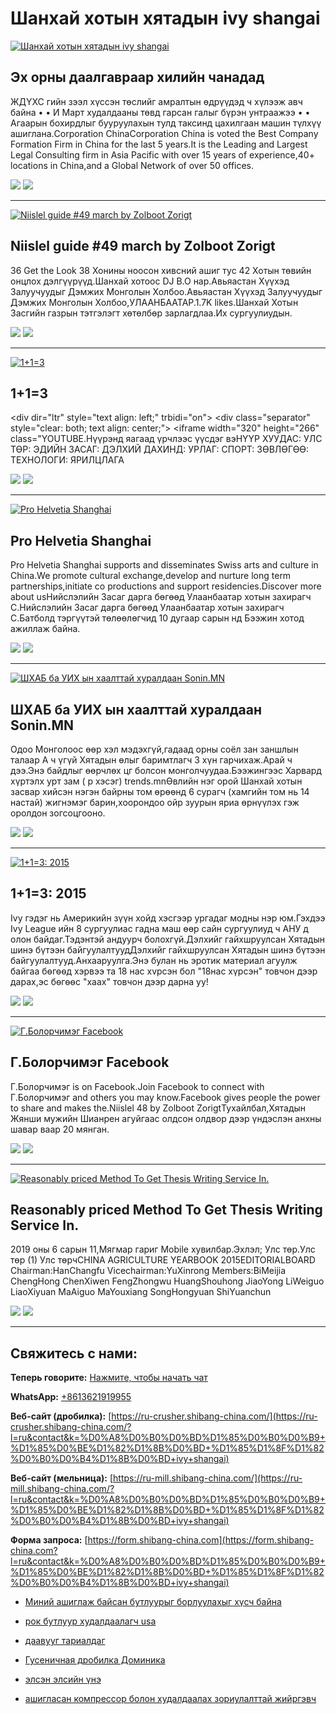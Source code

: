 # Шанхай хотын хятадын ivy shangai

<a href="https://swt.shibang-china.com/?l=ru&img&k=%D0%A8%D0%B0%D0%BD%D1%85%D0%B0%D0%B9+%D1%85%D0%BE%D1%82%D1%8B%D0%BD+%D1%85%D1%8F%D1%82%D0%B0%D0%B4%D1%8B%D0%BD+ivy+shangai" target="_blank">![Шанхай хотын хятадын ivy shangai](http://static.shibang-china.com/all-800x300/585.jpg)</a>

## Эх орны даалгавраар хилийн чанадад
ЖДҮХС гийн зээл хүссэн төслийг амралтын өдрүүдэд ч хүлээж авч байна • • И Март худалдааны төвд гарсан галыг бүрэн унтраажээ • • Агаарын бохирдлыг бууруулахын тулд таксинд цахилгаан машин түлхүү ашиглана.Corporation ChinaCorporation China is voted the Best Company Formation Firm in China for the last 5 years.It is the Leading and Largest Legal Consulting firm in Asia Pacific with over 15 years of experience,40+ locations in China,and a Global Network of over 50 offices.


<a href="https://whatsapp.shibangsoft.com/WhatsApp.php" target="_blank" title="WhatsApp">![](http://static.shibang-china.com/icon/whatsapp.png)</a> <a href="https://swt.shibang-china.com/?l=ru&icon&k=%D0%A8%D0%B0%D0%BD%D1%85%D0%B0%D0%B9+%D1%85%D0%BE%D1%82%D1%8B%D0%BD+%D1%85%D1%8F%D1%82%D0%B0%D0%B4%D1%8B%D0%BD+ivy+shangai" target="_blank">![](http://static.shibang-china.com/icon/chat-ru.png)</a>

---

<a href="https://swt.shibang-china.com/?l=ru&img&k=%D0%A8%D0%B0%D0%BD%D1%85%D0%B0%D0%B9+%D1%85%D0%BE%D1%82%D1%8B%D0%BD+%D1%85%D1%8F%D1%82%D0%B0%D0%B4%D1%8B%D0%BD+ivy+shangai" target="_blank">![Niislel guide #49 march by Zolboot Zorigt](http://static.shibang-china.com/all-800x300/1500.jpg)</a>

## Niislel guide #49 march by Zolboot Zorigt
36 Get the Look 38 Хонины ноосон хивсний ашиг тус 42 Хотын төвийн онцлох дэлгүүрүүд.Шанхай хотоос DJ B.O нар.Авьяастан Хүүхэд Залуучуудыг Дэмжих Монголын Холбоо.Авьяастан Хүүхэд Залуучуудыг Дэмжих Монголын Холбоо,УЛААНБААТАР.1.7K likes.Шанхай Хотын Засгийн газрын тэтгэлэгт хөтөлбөр зарлагдлаа.Их сургуулиудын.


<a href="https://whatsapp.shibangsoft.com/WhatsApp.php" target="_blank" title="WhatsApp">![](http://static.shibang-china.com/icon/whatsapp.png)</a> <a href="https://swt.shibang-china.com/?l=ru&icon&k=%D0%A8%D0%B0%D0%BD%D1%85%D0%B0%D0%B9+%D1%85%D0%BE%D1%82%D1%8B%D0%BD+%D1%85%D1%8F%D1%82%D0%B0%D0%B4%D1%8B%D0%BD+ivy+shangai" target="_blank">![](http://static.shibang-china.com/icon/chat-ru.png)</a>

---

<a href="https://swt.shibang-china.com/?l=ru&img&k=%D0%A8%D0%B0%D0%BD%D1%85%D0%B0%D0%B9+%D1%85%D0%BE%D1%82%D1%8B%D0%BD+%D1%85%D1%8F%D1%82%D0%B0%D0%B4%D1%8B%D0%BD+ivy+shangai" target="_blank">![1+1=3](http://static.shibang-china.com/all-800x300/1110.jpg)</a>

## 1+1=3
&lt;div dir=&quot;ltr&quot; style=&quot;text align: left;&quot; trbidi=&quot;on&quot;&gt; &lt;div class=&quot;separator&quot; style=&quot;clear: both; text align: center;&quot;&gt; &lt;iframe width=&quot;320&quot; height=&quot;266&quot; class=&quot;YOUTUBE.Нүүрэнд яагаад үрчлээс үүсдэг вэНҮҮР ХУУДАС: УЛС ТӨР: ЭДИЙН ЗАСАГ: ДЭЛХИЙ ДАХИНД: УРЛАГ: СПОРТ: ЗӨВЛӨГӨӨ: ТЕХНОЛОГИ: ЯРИЛЦЛАГА


<a href="https://whatsapp.shibangsoft.com/WhatsApp.php" target="_blank" title="WhatsApp">![](http://static.shibang-china.com/icon/whatsapp.png)</a> <a href="https://swt.shibang-china.com/?l=ru&icon&k=%D0%A8%D0%B0%D0%BD%D1%85%D0%B0%D0%B9+%D1%85%D0%BE%D1%82%D1%8B%D0%BD+%D1%85%D1%8F%D1%82%D0%B0%D0%B4%D1%8B%D0%BD+ivy+shangai" target="_blank">![](http://static.shibang-china.com/icon/chat-ru.png)</a>

---

<a href="https://swt.shibang-china.com/?l=ru&img&k=%D0%A8%D0%B0%D0%BD%D1%85%D0%B0%D0%B9+%D1%85%D0%BE%D1%82%D1%8B%D0%BD+%D1%85%D1%8F%D1%82%D0%B0%D0%B4%D1%8B%D0%BD+ivy+shangai" target="_blank">![Pro Helvetia Shanghai](http://static.shibang-china.com/all-800x300/1006.jpg)</a>

## Pro Helvetia Shanghai
Pro Helvetia Shanghai supports and disseminates Swiss arts and culture in China.We promote cultural exchange,develop and nurture long term partnerships,initiate co productions and support residencies.Discover more about usНийслэлийн Засаг дарга бөгөөд Улаанбаатар хотын захирагч С.Нийслэлийн Засаг дарга бөгөөд Улаанбаатар хотын захирагч С.Батболд тэргүүтэй төлөөлөгчид 10 дугаар сарын нд Бээжин хотод ажиллаж байна.


<a href="https://whatsapp.shibangsoft.com/WhatsApp.php" target="_blank" title="WhatsApp">![](http://static.shibang-china.com/icon/whatsapp.png)</a> <a href="https://swt.shibang-china.com/?l=ru&icon&k=%D0%A8%D0%B0%D0%BD%D1%85%D0%B0%D0%B9+%D1%85%D0%BE%D1%82%D1%8B%D0%BD+%D1%85%D1%8F%D1%82%D0%B0%D0%B4%D1%8B%D0%BD+ivy+shangai" target="_blank">![](http://static.shibang-china.com/icon/chat-ru.png)</a>

---

<a href="https://swt.shibang-china.com/?l=ru&img&k=%D0%A8%D0%B0%D0%BD%D1%85%D0%B0%D0%B9+%D1%85%D0%BE%D1%82%D1%8B%D0%BD+%D1%85%D1%8F%D1%82%D0%B0%D0%B4%D1%8B%D0%BD+ivy+shangai" target="_blank">![ШХАБ ба УИХ ын хаалттай хуралдаан Sonin.MN](http://static.shibang-china.com/all-800x300/1171.jpg)</a>

## ШХАБ ба УИХ ын хаалттай хуралдаан Sonin.MN
Одоо Монголоос өөр хэл мэдэхгүй,гадаад орны соёл зан заншлын талаар А ч үгүй Хятадын өлыг баримтлагч 3 хүн гарчихаж.Арай ч дээ.Энэ байдлыг өөрчлөх цг болсон монголчуудаа.Бээжингээс Харвард хүртэлх урт зам ( р хэсэг) trends.mnӨвлийн нэг орой Шанхай хотын засвар хийсэн нэгэн байрны том өрөөнд 6 сурагч (хамгийн том нь 14 настай) жигнэмэг барин,хоорондоо ойр зуурын яриа өрнүүлэх гэж оролдон зогсоцгооно.


<a href="https://whatsapp.shibangsoft.com/WhatsApp.php" target="_blank" title="WhatsApp">![](http://static.shibang-china.com/icon/whatsapp.png)</a> <a href="https://swt.shibang-china.com/?l=ru&icon&k=%D0%A8%D0%B0%D0%BD%D1%85%D0%B0%D0%B9+%D1%85%D0%BE%D1%82%D1%8B%D0%BD+%D1%85%D1%8F%D1%82%D0%B0%D0%B4%D1%8B%D0%BD+ivy+shangai" target="_blank">![](http://static.shibang-china.com/icon/chat-ru.png)</a>

---

<a href="https://swt.shibang-china.com/?l=ru&img&k=%D0%A8%D0%B0%D0%BD%D1%85%D0%B0%D0%B9+%D1%85%D0%BE%D1%82%D1%8B%D0%BD+%D1%85%D1%8F%D1%82%D0%B0%D0%B4%D1%8B%D0%BD+ivy+shangai" target="_blank">![1+1=3: 2015](http://static.shibang-china.com/all-800x300/326.jpg)</a>

## 1+1=3: 2015
Ivy гэдэг нь Америкийн зүүн хойд хэсгээр ургадаг модны нэр юм.Гэхдээ Ivy League ийн 8 сургуулиас гадна маш өөр сайн сургуулиуд ч АНУ д олон байдаг.Тэдэнтэй андуурч болохгүй.Дэлхийг гайхшруулсан Хятадын шинэ бүтээн байгуулалтуудДэлхийг гайхшруулсан Хятадын шинэ бүтээн байгуулалтууд.Анхааруулга.Энэ булан нь эротик материал агуулж байгаа бѳгѳѳд хэрвээ та 18 нас хvрсэн бол &quot;18нас хүрсэн&quot; товчон дээр дарах,эс бѳгѳѳс &quot;хаах&quot; товчон дээр дарна уу!


<a href="https://whatsapp.shibangsoft.com/WhatsApp.php" target="_blank" title="WhatsApp">![](http://static.shibang-china.com/icon/whatsapp.png)</a> <a href="https://swt.shibang-china.com/?l=ru&icon&k=%D0%A8%D0%B0%D0%BD%D1%85%D0%B0%D0%B9+%D1%85%D0%BE%D1%82%D1%8B%D0%BD+%D1%85%D1%8F%D1%82%D0%B0%D0%B4%D1%8B%D0%BD+ivy+shangai" target="_blank">![](http://static.shibang-china.com/icon/chat-ru.png)</a>

---

<a href="https://swt.shibang-china.com/?l=ru&img&k=%D0%A8%D0%B0%D0%BD%D1%85%D0%B0%D0%B9+%D1%85%D0%BE%D1%82%D1%8B%D0%BD+%D1%85%D1%8F%D1%82%D0%B0%D0%B4%D1%8B%D0%BD+ivy+shangai" target="_blank">![Г.Болорчимэг Facebook](http://static.shibang-china.com/all-800x300/1157.jpg)</a>

## Г.Болорчимэг Facebook
Г.Болорчимэг is on Facebook.Join Facebook to connect with Г.Болорчимэг and others you may know.Facebook gives people the power to share and makes the.Niislel 48 by Zolboot ZorigtТухайлбал,Хятадын Жянши мужийн Шианрен агуйгаас олдсон олдвор дээр үндэслэн анхны шавар ваар 20 мянган.


<a href="https://whatsapp.shibangsoft.com/WhatsApp.php" target="_blank" title="WhatsApp">![](http://static.shibang-china.com/icon/whatsapp.png)</a> <a href="https://swt.shibang-china.com/?l=ru&icon&k=%D0%A8%D0%B0%D0%BD%D1%85%D0%B0%D0%B9+%D1%85%D0%BE%D1%82%D1%8B%D0%BD+%D1%85%D1%8F%D1%82%D0%B0%D0%B4%D1%8B%D0%BD+ivy+shangai" target="_blank">![](http://static.shibang-china.com/icon/chat-ru.png)</a>

---

<a href="https://swt.shibang-china.com/?l=ru&img&k=%D0%A8%D0%B0%D0%BD%D1%85%D0%B0%D0%B9+%D1%85%D0%BE%D1%82%D1%8B%D0%BD+%D1%85%D1%8F%D1%82%D0%B0%D0%B4%D1%8B%D0%BD+ivy+shangai" target="_blank">![Reasonably priced Method To Get Thesis Writing Service In.](http://static.shibang-china.com/all-800x300/838.jpg)</a>

## Reasonably priced Method To Get Thesis Writing Service In.
2019 оны 6 сарын 11,Мягмар гариг Mobile хувилбар.Эхлэл; Улс төр.Улс төр (1) Улс төрчCHINA AGRICULTURE YEARBOOK 2015EDITORIALBOARD Chairman:HanChangfu Vicechairman:YuXinrong Members:BiMeijia ChengHong ChenXiwen FengZhongwu HuangShouhong JiaoYong LiWeiguo LiaoXiyuan MaAiguo MaYouxiang SongHongyuan ShiYuanchun


<a href="https://whatsapp.shibangsoft.com/WhatsApp.php" target="_blank" title="WhatsApp">![](http://static.shibang-china.com/icon/whatsapp.png)</a> <a href="https://swt.shibang-china.com/?l=ru&icon&k=%D0%A8%D0%B0%D0%BD%D1%85%D0%B0%D0%B9+%D1%85%D0%BE%D1%82%D1%8B%D0%BD+%D1%85%D1%8F%D1%82%D0%B0%D0%B4%D1%8B%D0%BD+ivy+shangai" target="_blank">![](http://static.shibang-china.com/icon/chat-ru.png)</a>

---
## Свяжитесь с нами:

**Теперь говорите:** [Нажмите, чтобы начать чат](https://swt.shibang-china.com?l=ru&contact&k=%D0%A8%D0%B0%D0%BD%D1%85%D0%B0%D0%B9+%D1%85%D0%BE%D1%82%D1%8B%D0%BD+%D1%85%D1%8F%D1%82%D0%B0%D0%B4%D1%8B%D0%BD+ivy+shangai)

**WhatsApp:**  [+8613621919955](https://whatsapp.shibangsoft.com/WhatsApp.php)

**Веб-сайт (дробилка):** [https://ru-crusher.shibang-china.com/](https://ru-crusher.shibang-china.com/?l=ru&contact&k=%D0%A8%D0%B0%D0%BD%D1%85%D0%B0%D0%B9+%D1%85%D0%BE%D1%82%D1%8B%D0%BD+%D1%85%D1%8F%D1%82%D0%B0%D0%B4%D1%8B%D0%BD+ivy+shangai)

**Веб-сайт (мельница):** [https://ru-mill.shibang-china.com/](https://ru-mill.shibang-china.com/?l=ru&contact&k=%D0%A8%D0%B0%D0%BD%D1%85%D0%B0%D0%B9+%D1%85%D0%BE%D1%82%D1%8B%D0%BD+%D1%85%D1%8F%D1%82%D0%B0%D0%B4%D1%8B%D0%BD+ivy+shangai)

**Форма запроса:** [https://form.shibang-china.com](https://form.shibang-china.com?l=ru&contact&k=%D0%A8%D0%B0%D0%BD%D1%85%D0%B0%D0%B9+%D1%85%D0%BE%D1%82%D1%8B%D0%BD+%D1%85%D1%8F%D1%82%D0%B0%D0%B4%D1%8B%D0%BD+ivy+shangai)

* [Миний ашиглаж байсан бутлуурыг борлуулахыг хүсч байна](../126/%D0%9C%D0%B8%D0%BD%D0%B8%D0%B9%20%D0%B0%D1%88%D0%B8%D0%B3%D0%BB%D0%B0%D0%B6%20%D0%B1%D0%B0%D0%B9%D1%81%D0%B0%D0%BD%20%D0%B1%D1%83%D1%82%D0%BB%D1%83%D1%83%D1%80%D1%8B%D0%B3%20%D0%B1%D0%BE%D1%80%D0%BB%D1%83%D1%83%D0%BB%D0%B0%D1%85%D1%8B%D0%B3%20%D1%85%D2%AF%D1%81%D1%87%20%D0%B1%D0%B0%D0%B9%D0%BD%D0%B0.md)

* [рок бутлуур худалдаалагч usa](../129/%D1%80%D0%BE%D0%BA%20%D0%B1%D1%83%D1%82%D0%BB%D1%83%D1%83%D1%80%20%D1%85%D1%83%D0%B4%D0%B0%D0%BB%D0%B4%D0%B0%D0%B0%D0%BB%D0%B0%D0%B3%D1%87%20usa.md)

* [даавууг тариалдаг](../129/%D0%B4%D0%B0%D0%B0%D0%B2%D1%83%D1%83%D0%B3%20%D1%82%D0%B0%D1%80%D0%B8%D0%B0%D0%BB%D0%B4%D0%B0%D0%B3.md)

* [Гусеничная дробилка Доминика](../126/%D0%93%D1%83%D1%81%D0%B5%D0%BD%D0%B8%D1%87%D0%BD%D0%B0%D1%8F%20%D0%B4%D1%80%D0%BE%D0%B1%D0%B8%D0%BB%D0%BA%D0%B0%20%D0%94%D0%BE%D0%BC%D0%B8%D0%BD%D0%B8%D0%BA%D0%B0.md)

* [элсэн элсийн үнэ](../130/%D1%8D%D0%BB%D1%81%D1%8D%D0%BD%20%D1%8D%D0%BB%D1%81%D0%B8%D0%B9%D0%BD%20%D2%AF%D0%BD%D1%8D.md)

* [ашигласан компрессор болон худалдаалах зориулалттай жийргэвч](../130/%D0%B0%D1%88%D0%B8%D0%B3%D0%BB%D0%B0%D1%81%D0%B0%D0%BD%20%D0%BA%D0%BE%D0%BC%D0%BF%D1%80%D0%B5%D1%81%D1%81%D0%BE%D1%80%20%D0%B1%D0%BE%D0%BB%D0%BE%D0%BD%20%D1%85%D1%83%D0%B4%D0%B0%D0%BB%D0%B4%D0%B0%D0%B0%D0%BB%D0%B0%D1%85%20%D0%B7%D0%BE%D1%80%D0%B8%D1%83%D0%BB%D0%B0%D0%BB%D1%82%D1%82%D0%B0%D0%B9%20%D0%B6%D0%B8%D0%B9%D1%80%D0%B3%D1%8D%D0%B2%D1%87.md)